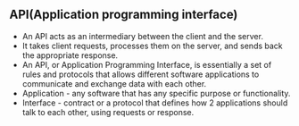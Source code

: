 ## API(Application programming interface)

- An API acts as an intermediary between the client and the server.
- It takes client requests, processes them on the server, and sends back the appropriate response.
- An API, or Application Programming Interface, is essentially a set of rules and protocols that allows different software applications to communicate and exchange data with each other.
- Application - any software that has any specific purpose or functionality.
- Interface - contract or a protocol that defines how 2 applications should talk to each other, using requests or response.

